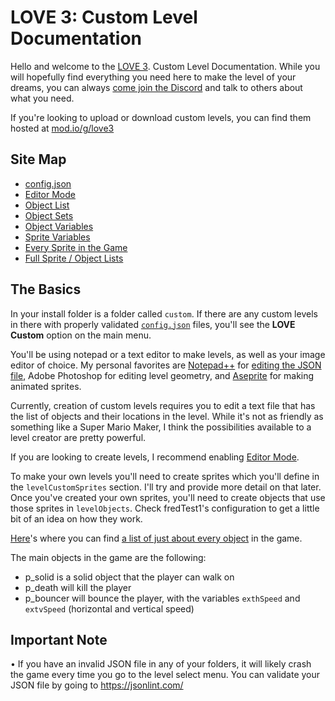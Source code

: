 # LOVE 3: Custom Level Documentation

Hello and welcome to the [LOVE 3](https://love3game.carrd.co). Custom Level Documentation. While you will hopefully find everything you need here to make the level of your dreams, you can always [come join the Discord](https://discord.gg/WvuWxrP3xx) and talk to others about what you need.

If you're looking to upload or download custom levels, you can find them hosted at [mod.io/g/love3](https://mod.io/g/love3)

## Site Map
- [config.json](configjson.md)
- [Editor Mode](editormode.md)
- [Object List](objectlist.md)
- [Object Sets](objectsets.md)
- [Object Variables](objectvariables.md)
- [Sprite Variables](spriteimport.md)
- [Every Sprite in the Game](everysprite.md)
- [Full Sprite / Object Lists](lists.md)

## The Basics

In your install folder is a folder called `custom`. If there are any custom levels in there with properly validated [`config.json`](configjson.md) files, you'll see the **LOVE Custom** option on the main menu.

You'll be using notepad or a text editor to make levels, as well as your image editor of choice. My personal favorites are [Notepad++](https://notepad-plus-plus.org/downloads/) for [editing the JSON file](configjson.md), Adobe Photoshop for editing level geometry, and [Aseprite](https://www.aseprite.org/) for making animated sprites.

Currently, creation of custom levels requires you to edit a text file that has the list of objects and their locations in the level. While it's not as friendly as something like a Super Mario Maker, I think the possibilities available to a level creator are pretty powerful.

If you are looking to create levels, I recommend enabling [Editor Mode](editormode.md).

To make your own levels you'll need to create sprites which you'll define in the `levelCustomSprites` section. I'll try and provide more detail on that later. Once you've created your own sprites, you'll need to create objects that use those sprites in `levelObjects`. Check fredTest1's configuration to get a little bit of an idea on how they work.


[Here](objectlist.md)'s where you can find [a list of just about every object](objectlist.md) in the game.

The main objects in the game are the following:
- p_solid is a solid object that the player can walk on
- p_death will kill the player
- p_bouncer will bounce the player, with the variables `exthSpeed` and `extvSpeed` (horizontal and vertical speed)

## Important Note
• If you have an invalid JSON file in any of your folders, it will likely crash the game every time you go to the level select menu. You can validate your JSON file by going to https://jsonlint.com/